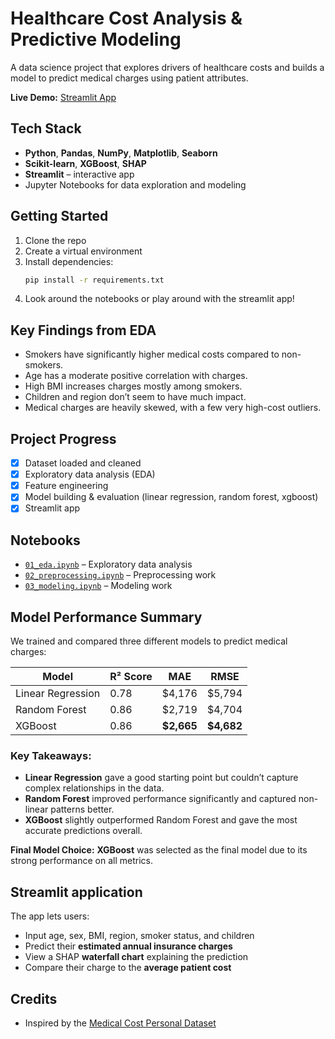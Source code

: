 # Healthcare Cost Analysis & Predictive Modeling

A data science project that explores drivers of healthcare costs and builds a model to predict medical charges using patient attributes.

**Live Demo:** [Streamlit App](https://healthcare-cost-ml-predictor-interface.streamlit.app/)

## Tech Stack
- **Python**, **Pandas**, **NumPy**, **Matplotlib**, **Seaborn**
- **Scikit-learn**, **XGBoost**, **SHAP**
- **Streamlit** – interactive app 
- Jupyter Notebooks for data exploration and modeling

## Getting Started
1. Clone the repo
2. Create a virtual environment
3. Install dependencies:  
   ```bash
   pip install -r requirements.txt
4. Look around the notebooks or play around with the streamlit app!

## Key Findings from EDA

- Smokers have significantly higher medical costs compared to non-smokers.
- Age has a moderate positive correlation with charges.
- High BMI increases charges mostly among smokers.
- Children and region don’t seem to have much impact.
- Medical charges are heavily skewed, with a few very high-cost outliers.

## Project Progress

- [x] Dataset loaded and cleaned
- [x] Exploratory data analysis (EDA)
- [x] Feature engineering
- [x] Model building & evaluation (linear regression, random forest, xgboost)
- [x] Streamlit app 

## Notebooks

- [`01_eda.ipynb`](./notebooks/01_eda.ipynb) – Exploratory data analysis
- [`02_preprocessing.ipynb`](./notebooks/02_preprocessing.ipynb) – Preprocessing work
- [`03_modeling.ipynb`](./notebooks/03_modeling.ipynb) – Modeling work

## Model Performance Summary

We trained and compared three different models to predict medical charges:

| Model              | R² Score | MAE      | RMSE     |
|-------------------|----------|----------|----------|
| Linear Regression | 0.78     | $4,176   | $5,794   |
| Random Forest     | 0.86     | $2,719   | $4,704   |
| XGBoost           | 0.86     | **$2,665** | **$4,682** |

### Key Takeaways:
- **Linear Regression** gave a good starting point but couldn’t capture complex relationships in the data.
- **Random Forest** improved performance significantly and captured non-linear patterns better.
- **XGBoost** slightly outperformed Random Forest and gave the most accurate predictions overall.

**Final Model Choice:** **XGBoost** was selected as the final model due to its strong performance on all metrics.

## Streamlit application
The app lets users:
- Input age, sex, BMI, region, smoker status, and children
- Predict their **estimated annual insurance charges**
- View a SHAP **waterfall chart** explaining the prediction
- Compare their charge to the **average patient cost**

 ## Credits
 - Inspired by the [Medical Cost Personal Dataset](https://www.kaggle.com/datasets/mirichoi0218/insurance)
